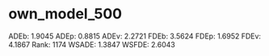 # own_model_500

ADEb: 1.9045
ADEp: 0.8815
ADEv: 2.2721
FDEb: 3.5624
FDEp: 1.6952
FDEv: 4.1867
Rank: 1174
WSADE: 1.3847
WSFDE: 2.6043